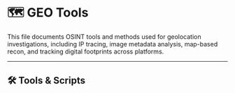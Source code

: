 # 🗺️ GEO Tools

This file documents OSINT tools and methods used for geolocation investigations, including IP tracing, image metadata analysis, map-based recon, and tracking digital footprints across platforms.

---

## 🛠️ Tools & Scripts

